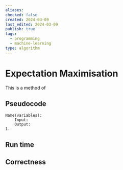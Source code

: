 ```yaml
---
aliases: 
checked: false
created: 2024-03-09
last_edited: 2024-03-09
publish: true
tags:
  - programming
  - machine-learning
type: algorithm
---
```

# Expectation Maximisation

This is a method of 

## Pseudocode

```pseudocode
Name(variables):
	Input:
	Output:
1. 
```

## Run time



## Correctness

